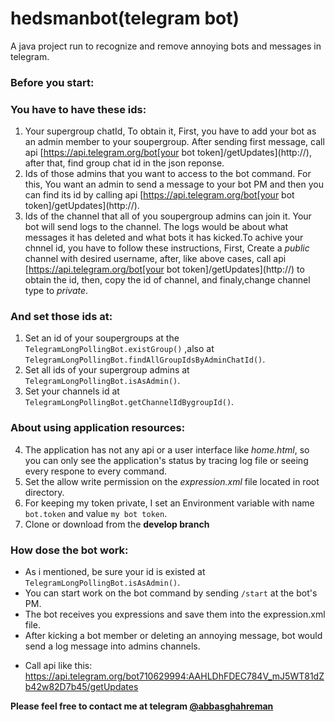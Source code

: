 # hedsmanbot(telegram bot)
A java project run to recognize and remove annoying bots and messages in telegram.

### Before you start:
### You have to have these ids:
1. Your supergroup chatId, To obtain it, First, you have to add your bot as an admin member to your soupergroup. After sending first message, call api [https://api.telegram.org/bot[your bot token]/getUpdates](http://), after that, find group chat id in the json reponse.
2. Ids of those admins that you want to access to the bot command. For this, You want an admin to send a message to your bot PM and then you can find its id by calling api [https://api.telegram.org/bot[your bot token]/getUpdates](http://).
3. Ids of the channel that all of you soupergroup admins can join it. Your bot will send logs to the channel. The logs would be about what messages it has deleted and what bots it has kicked.To achive your chnnel id, you have to follow these instructions, First, Create a *public* channel with desired username, after, like above cases, call api [https://api.telegram.org/bot[your bot token]/getUpdates](http://) to obtain the id, then, copy the id of channel, and finaly,change channel type to *private*.
  
### And set those ids at:
1. Set an id of your soupergroups at the `TelegramLongPollingBot.existGroup()` ,also at `TelegramLongPollingBot.findAllGroupIdsByAdminChatId()`.
2. Set all ids of your supergroup admins at `TelegramLongPollingBot.isAsAdmin()`.
3. Set your channels id at `TelegramLongPollingBot.getChannelIdBygroupId()`.

### About using application resources:
4. The application has not any api or a user interface like *home.html*, so you can only see the application's status by tracing log file or seeing every respone to every command. 
5. Set the allow write permission on the *expression.xml* file located in root directory.
6. For keeping my token private, I set an Environment variable with name `bot.token` and value `my bot token`.
7. Clone or download from the **develop branch**

### How dose the bot work:
- As i mentioned, be sure your id is existed at `TelegramLongPollingBot.isAsAdmin()`.
- You can start work on the bot command by sending `/start` at the bot's PM. 
- The bot receives you expressions and save them into the expression.xml file. 
- After kicking a bot member or deleting an annoying message, bot would send a log message into admins channels.

* Call api like this: https://api.telegram.org/bot710629994:AAHLDhFDEC784V_mJ5WT81dZb42w82D7b45/getUpdates

**Please feel free to contact me at telegram [@abbasghahreman](https://web.telegram.org/#/im?p=@abbasghahreman)**
